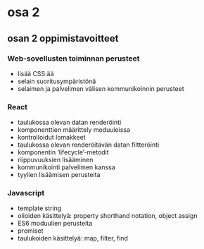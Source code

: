 # osa 2

## osan 2 oppimistavoitteet

### Web-sovellusten toiminnan perusteet

* lisää CSS:ää
* selain suoritusympäristönä
* selaimen ja palvelimen välisen kommunikoinnin perusteet

### React

* taulukossa olevan datan renderöinti
* komponenttien määrittely moduuleissa
* kontrolloidut lomakkeet
* taulukossa olevan renderöitävän datan filtteröinti
* komponentin ‘lifecycle’-metodit
* riippuvuuksien lisääminen
* kommunikointi palvelimen kanssa
* tyylien lisäämisen perusteita

### Javascript

* template string
* olioiden käsittelyä: property shorthand notation, object assign
* ES6 moduulien perusteita
* promiset
* taulukoiden käsittelyä: map, filter, find
